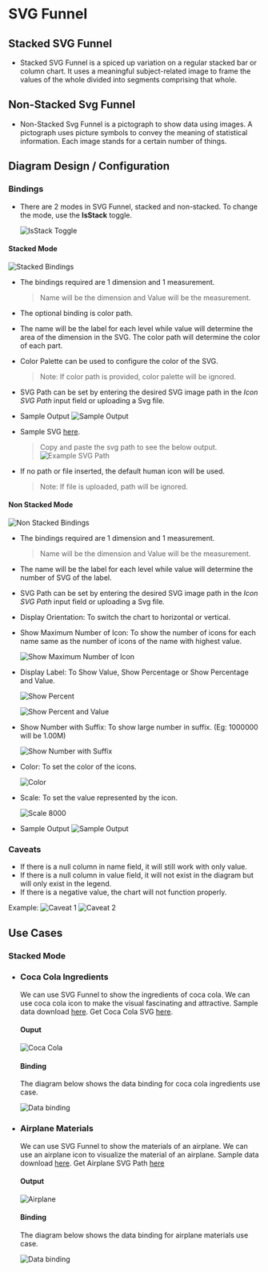 # SVG Funnel

## Stacked SVG Funnel 
- Stacked SVG Funnel is a spiced up variation on a regular stacked bar or column chart. It uses a meaningful subject-related image to frame the values of the whole divided into segments comprising that whole. 

## Non-Stacked Svg Funnel
- Non-Stacked Svg Funnel is a pictograph to show data using images. A pictograph uses picture symbols to convey the meaning of statistical information. Each image stands for a certain number of things. 

## Diagram Design / Configuration

### Bindings
- There are 2 modes in SVG Funnel, stacked and non-stacked. To change the mode, use the **IsStack** toggle.

    ![IsStack Toggle](./images/svg-funnel/isStack-toggle.PNG)

#### Stacked Mode

![Stacked Bindings](./images/svg-funnel/stacked-bindings.PNG)

- The bindings required are 1 dimension and 1 measurement.
    > Name will be the dimension and Value will be the measurement.
- The optional binding is color path.
- The name will be the label for each level while value will determine the area of the dimension in the SVG. The color path will determine the color of each part.
- Color Palette can be used to configure the color of the SVG. 
    > Note: If color path is provided, color palette will be ignored.
- SVG Path can be set by entering the desired SVG image path in the *Icon SVG Path* input field or uploading a Svg file.

- Sample Output
    ![Sample Output](./images/svg-funnel/sample-output.PNG)

- Sample SVG [here](./sample-data/svg-funnel/sample-svg/sample.svg).
    >Copy and paste the svg path to see the below output.
![Example SVG Path](./images/svg-funnel/sample-svg.PNG)
- If no path or file inserted, the default human icon will be used.
    > Note: If file is uploaded, path will be ignored.

#### Non Stacked Mode

![Non Stacked Bindings](./images/svg-funnel/non-stacked-bindings.PNG)

- The bindings required are 1 dimension and 1 measurement.
    > Name will be the dimension and Value will be the measurement.
- The name will be the label for each level while value will determine the number of SVG of the label.
- SVG Path can be set by entering the desired SVG image path in the *Icon SVG Path* input field or uploading a Svg file.
- Display Orientation: To switch the chart to horizontal or vertical.
- Show Maximum Number of Icon: To show the number of icons for each name same as the number of icons of the name with highest value.

    ![Show Maximum Number of Icon](./images/svg-funnel/show-maximum-number-of-icons.PNG)

- Display Label: To Show Value, Show Percentage or Show Percentage and Value.

    ![Show Percent](./images/svg-funnel/show-percent.PNG)

    ![Show Percent and Value](./images/svg-funnel/show-value-and-percent.PNG)

- Show Number with Suffix: To show large number in suffix. (Eg: 1000000 will be 1.00M)

    ![Show Number with Suffix](./images/svg-funnel/show-number-with-suffix.PNG)

- Color: To set the color of the icons.

    ![Color](./images/svg-funnel/color-blue.PNG)

- Scale: To set the value represented by the icon.

    ![Scale 8000](./images/svg-funnel/scale-8000.PNG)

- Sample Output
    ![Sample Output](./images/svg-funnel/non-stacked-sample-output.PNG)

### Caveats
- If there is a null column in name field, it will still work with only value.
- If there is a null column in value field, it will not exist in the diagram but will only exist in the legend.
- If there is a negative value, the chart will not function properly.

Example: 
![Caveat 1](./images/svg-funnel/caveats-1.PNG)
![Caveat 2](./images/svg-funnel/caveat-2.PNG)

## Use Cases

### Stacked Mode

- ### Coca Cola Ingredients
    We can use SVG Funnel to show the ingredients of coca cola. We can use coca cola icon to make the visual fascinating and attractive.
Sample data download [here](./sample-data/svg-funnel/coca-cola-ingredients.csv). Get Coca Cola SVG [here](./sample-data/svg-funnel/coca-cola-svg/coca-cola.svg).

    #### Ouput
    ![Coca Cola](./images/svg-funnel/coca-cola.PNG)

    #### Binding 
    The diagram below shows the data binding for coca cola ingredients use case.

    ![Data binding](./images/svg-funnel/coca-cola-binding.PNG)

- ### Airplane Materials
    We can use SVG Funnel to show the materials of an airplane. We can use an airplane icon to visualize the material of an airplane. 
    Sample data download [here](./sample-data/svg-funnel/airplane-material.csv). Get Airplane SVG Path [here](./sample-data/svg-funnel/airplane-svg/airplane-svg.txt)

    #### Output

    ![Airplane](./images/svg-funnel/airplane-material.PNG)

    #### Binding
    The diagram below shows the data binding for airplane materials use case.
    
    ![Data binding](./images/svg-funnel/airplane-material-binding.PNG)
